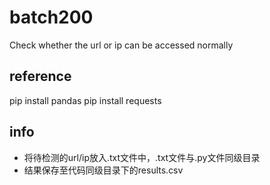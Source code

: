 # batch200
Check whether the url or ip can be accessed normally

## reference
pip install pandas
pip install requests

## info
- 将待检测的url/ip放入.txt文件中，.txt文件与.py文件同级目录
- 结果保存至代码同级目录下的results.csv
